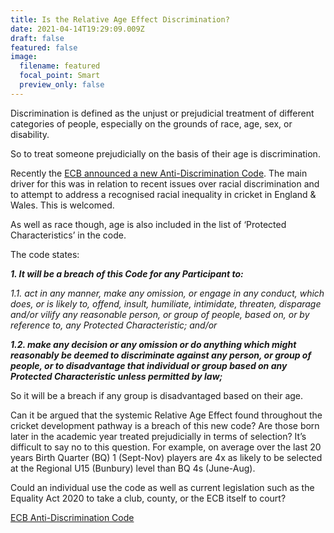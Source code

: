 ```yaml
---
title: Is the Relative Age Effect Discrimination?
date: 2021-04-14T19:29:09.009Z
draft: false
featured: false
image:
  filename: featured
  focal_point: Smart
  preview_only: false
---
```

Discrimination is defined as the unjust or prejudicial treatment of different categories of people, especially on the grounds of race, age, sex, or disability.

So to treat someone prejudicially on the basis of their age is discrimination.

Recently the [ECB announced a new Anti-Discrimination Code](https://www.ecb.co.uk/england/men/news/2096452/ecb-reaffirms-its-commitment-to-stamp-out-discrimination-and-make-cricket-more-inclusive-and-diverse). The main driver for this was in relation to recent issues over racial discrimination and to attempt to address a recognised racial inequality in cricket in England & Wales. This is welcomed.

As well as race though, age is also included in the list of ‘Protected Characteristics’ in the code.

The code states:

***1. It will be a breach of this Code for any Participant to:***

*1.1. act in any manner, make any omission, or engage in any conduct, which does, or is likely to, offend, insult, humiliate, intimidate, threaten, disparage and/or vilify any reasonable person, or group of people, based on, or by reference to, any Protected Characteristic; and/or*

***1.2. make any decision or any omission or do anything which might reasonably be deemed to discriminate against any person, or group of people, or to disadvantage that individual or group based on any Protected Characteristic unless permitted by law;***

So it will be a breach if any group is disadvantaged based on their age.

Can it be argued that the systemic Relative Age Effect found throughout the cricket development pathway is a breach of this new code? Are those born later in the academic year treated prejudicially in terms of selection? It’s difficult to say no to this question. For example, on average over the last 20 years Birth Quarter (BQ) 1 (Sept-Nov) players are 4x as likely to be selected at the Regional U15 (Bunbury) level than BQ 4s (June-Aug).

Could an individual use the code as well as current legislation such as the Equality Act 2020 to take a club, county, or the ECB itself to court?

[ECB Anti-Discrimination Code](https://resources.ecb.co.uk/ecb/document/2021/03/16/f0036503-deaa-4b81-874d-7e027d7d4617/24.ECB-Anti-Discrimination-Code-2021-vF.pdf)